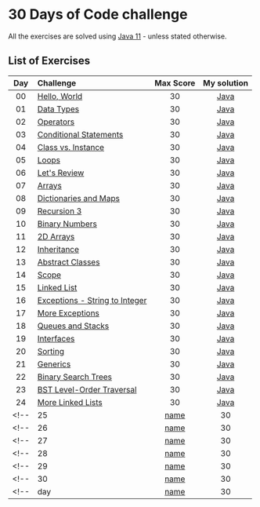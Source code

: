 # 30 Days of Code challenge
All the exercises are solved using [Java 11](https://www.oracle.com/ie/java/technologies/javase-jdk11-downloads.html) - unless stated otherwise.
## List of Exercises
| Day | Challenge | Max Score | My solution |
|:---:|:---|:---:|:---:|
| 00 | [Hello, World](https://www.hackerrank.com/challenges/30-hello-world) | 30 | [Java](Day00-HelloWorld/src/Solution.java) |
| 01 | [Data Types](https://www.hackerrank.com/challenges/30-data-types) | 30 | [Java](Day01-DataTypes/src/Solution.java) |
| 02 | [Operators](https://www.hackerrank.com/challenges/30-operators) | 30 | [Java](Day02-Operators/src/Solution.java) |
| 03 | [Conditional Statements](https://www.hackerrank.com/challenges/30-conditional-statements) | 30 | [Java](Day03-ConditionalStatements/src/Solution.java) |
| 04 | [Class vs. Instance](https://www.hackerrank.com/challenges/30-class-vs-instance) | 30 | [Java](Day04-ClassVsInstance/src/Person.java) |
| 05 | [Loops](https://www.hackerrank.com/challenges/30-loops) | 30 | [Java](Day05-Loops/src/Solution.java) |
| 06 | [Let's Review](https://www.hackerrank.com/challenges/30-review-loop) | 30 | [Java](Day06-LetsReview/src/Solution.java) |
| 07 | [Arrays](https://www.hackerrank.com/challenges/30-arrays) | 30 | [Java](Day07-Arrays/src/Solution.java) |
| 08 | [Dictionaries and Maps](https://www.hackerrank.com/challenges/30-dictionaries-and-maps) | 30 | [Java](Day08-DictionariesAndMaps/src/Solution.java) |
| 09 | [Recursion 3](https://www.hackerrank.com/challenges/30-recursion) | 30 | [Java](Day09-Recursion3/src/Solution.java) |
| 10 | [Binary Numbers](https://www.hackerrank.com/challenges/30-binary-numbers) | 30 | [Java](Day10-BinaryNumbers/src/Solution.java) |
| 11 | [2D Arrays](https://www.hackerrank.com/challenges/30-2d-arrays) | 30 | [Java](Day11-2DArrays/src/Solution.java) |
| 12 | [Inheritance](https://www.hackerrank.com/challenges/30-inheritance) | 30 | [Java](Day12-Inheritance/src) |
| 13 | [Abstract Classes](https://www.hackerrank.com/challenges/30-abstract-classes) | 30 | [Java](Day13-AbstractClasses/src/Solution.java) |
| 14 | [Scope](https://www.hackerrank.com/challenges/30-scope) | 30 | [Java](Day14-Scope/src/Solution.java) |
| 15 | [Linked List](https://www.hackerrank.com/challenges/30-linked-list) | 30 | [Java](Day15-LinkedList/src/Solution.java) |
| 16 | [Exceptions - String to Integer](https://www.hackerrank.com/challenges/30-exceptions-string-to-integer) | 30 | [Java](Day16-Exceptions-StringToInteger/src/Solution.java) |
| 17 | [More Exceptions](https://www.hackerrank.com/challenges/30-more-exceptions) | 30 | [Java]() |
| 18 | [Queues and Stacks](https://www.hackerrank.com/challenges/30-queues-stacks) | 30 | [Java]() |
| 19 | [Interfaces](https://www.hackerrank.com/challenges/30-interfaces) | 30 | [Java]() |
| 20 | [Sorting](https://www.hackerrank.com/challenges/30-sorting) | 30 | [Java]() |
| 21 | [Generics](https://www.hackerrank.com/challenges/30-generics) | 30 | [Java]() |
| 22 | [Binary Search Trees](https://www.hackerrank.com/challenges/30-binary-search-trees) | 30 | [Java]() |
| 23 | [BST Level-Order Traversal](https://www.hackerrank.com/challenges/30-binary-trees) | 30 | [Java]() |
| 24 | [More Linked Lists](https://www.hackerrank.com/challenges/30-linked-list-deletion) | 30 | [Java]() |
<!-- | 25 | [name]() | 30 | [Java]() | -->
<!-- | 26 | [name]() | 30 | [Java]() | -->
<!-- | 27 | [name]() | 30 | [Java]() | -->
<!-- | 28 | [name]() | 30 | [Java]() | -->
<!-- | 29 | [name]() | 30 | [Java]() | -->
<!-- | 30 | [name]() | 30 | [Java]() | -->
<!-- | day | [name]() | 30 | [Java]() | -->